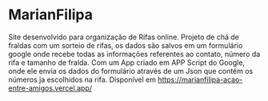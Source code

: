 # MarianFilipa
 Site desenvolvido para organização de Rifas online. Projeto de chá de fraldas com um sorteio de rifas, os dados são salvos em um formulário google onde recebe todas as informações referentes ao contato, número da rifa e tamanho de fralda.
Com um App criado em APP Script do Google, onde ele envia os dados do formulário através de um Json que contém os números ja escolhidos na rifa.
Disponível em https://marianfilipa-acao-entre-amigos.vercel.app/
